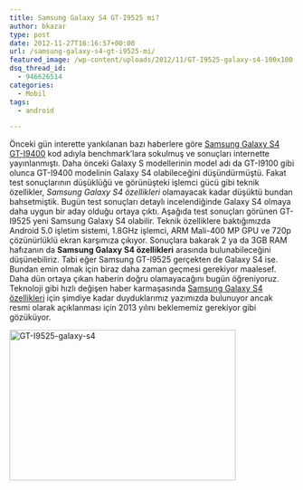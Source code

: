 ```yaml
---
title: Samsung Galaxy S4 GT-I9525 mi?
author: bkazar
type: post
date: 2012-11-27T16:16:57+00:00
url: /samsung-galaxy-s4-gt-i9525-mi/
featured_image: /wp-content/uploads/2012/11/GT-I9525-galaxy-s4-100x100.jpg
dsq_thread_id:
  - 946626514
categories:
  - Mobil
tags:
  - android

---
```

Önceki gün interette yankılanan bazı haberlere göre [Samsung Galaxy S4 GT-I9400][1] kod adıyla benchmark’lara sokulmuş ve sonuçları internette yayınlanmıştı. Daha önceki Galaxy S modellerinin model adı da GT-I9100 gibi olunca GT-I9400 modelinin Galaxy S4 olabileceğini düşündürmüştü. Fakat test sonuçlarının düşüklüğü ve görünüşteki işlemci gücü gibi teknik özellikler, _Samsung Galaxy S4 özellikleri_ olamayacak kadar düşüktü bundan bahsetmiştik. Bugün test sonuçları detaylı incelendiğinde Galaxy S4 olmaya daha uygun bir aday olduğu ortaya çıktı. Aşağıda test sonuçları görünen GT-I9525 yeni Samsung Galaxy S4 olabilir. Teknik özelliklere baktığımızda Android 5.0 işletim sistemi, 1.8GHz işlemci, ARM Mali-400 MP GPU ve 720p çözünürlüklü ekran karşımıza çıkıyor. Sonuçlara bakarak 2 ya da 3GB RAM hafızanın da **Samsung Galaxy S4 özellikleri** arasında bulunabileceğini düşünebiliriz. Tabi eğer Samsung GT-I9525 gerçekten de Galaxy S4 ise. Bundan emin olmak için biraz daha zaman geçmesi gerekiyor maalesef. Daha dün ortaya çıkan haberin doğru olamayacağını bugün öğreniyoruz. Teknoloji gibi hızlı değişen haber karmaşasında [Samsung Galaxy S4 özellikleri][2] için şimdiye kadar duyduklarımız yazımızda bulunuyor ancak resmi olarak açıklanması için 2013 yılını beklememiz gerekiyor gibi gözüküyor.

<img class="aligncenter size-large wp-image-9335" title="GT-I9525-galaxy-s4" src="https://www.murekkep.org/wp-content/uploads/2012/11/GT-I9525-galaxy-s4-400x266.jpg" alt="GT-I9525-galaxy-s4" width="400" height="266" srcset="https://www.murekkep.org/wp-content/uploads/2012/11/GT-I9525-galaxy-s4-400x266.jpg 400w, https://www.murekkep.org/wp-content/uploads/2012/11/GT-I9525-galaxy-s4-50x33.jpg 50w, https://www.murekkep.org/wp-content/uploads/2012/11/GT-I9525-galaxy-s4-187x125.jpg 187w, https://www.murekkep.org/wp-content/uploads/2012/11/GT-I9525-galaxy-s4.jpg 630w" sizes="(max-width: 400px) 100vw, 400px" />

 [1]: https://www.murekkep.org/galaxy-s-iv-testlerde-gt-i9400-adiyla-goruldu-9294
 [2]: https://www.murekkep.org/samsung-galaxy-s4-teknik-ozellikleri-9311